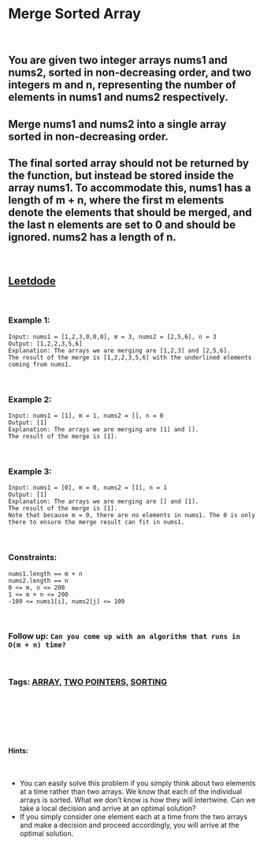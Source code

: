 # Merge Sorted Array

<br>

## You are given two integer arrays nums1 and nums2, sorted in non-decreasing order, and two integers m and n, representing the number of elements in nums1 and nums2 respectively.

## Merge nums1 and nums2 into a single array sorted in non-decreasing order.

## The final sorted array should not be returned by the function, but instead be stored inside the array nums1. To accommodate this, nums1 has a length of m + n, where the first m elements denote the elements that should be merged, and the last n elements are set to 0 and should be ignored. nums2 has a length of n.

<br>

## [Leetdode](https://leetcode.com/problems/merge-sorted-array/)

<br>

### Example 1:
```
Input: nums1 = [1,2,3,0,0,0], m = 3, nums2 = [2,5,6], n = 3
Output: [1,2,2,3,5,6]
Explanation: The arrays we are merging are [1,2,3] and [2,5,6].
The result of the merge is [1,2,2,3,5,6] with the underlined elements coming from nums1.
```
<br>

### Example 2:
```
Input: nums1 = [1], m = 1, nums2 = [], n = 0
Output: [1]
Explanation: The arrays we are merging are [1] and [].
The result of the merge is [1].
```
<br>

### Example 3:
```
Input: nums1 = [0], m = 0, nums2 = [1], n = 1
Output: [1]
Explanation: The arrays we are merging are [] and [1].
The result of the merge is [1].
Note that because m = 0, there are no elements in nums1. The 0 is only there to ensure the merge result can fit in nums1.
``` 
<br>

### Constraints:
```
nums1.length == m + n
nums2.length == n
0 <= m, n <= 200
1 <= m + n <= 200
-109 <= nums1[i], nums2[j] <= 109
``` 
<br>

### Follow up: `Can you come up with an algorithm that runs in O(m + n) time?`

<br>

### Tags: [ARRAY](https://leetcode.com/tag/array/), [TWO POINTERS](https://leetcode.com/tag/two-pointers/), [SORTING](https://leetcode.com/tag/sorting/)

<br>
<br>
<br>
<br>
<br>

#### Hints:

<br>

- You can easily solve this problem if you simply think about two elements at a time rather than two arrays. We know that each of the individual arrays is sorted. What we don't know is how they will intertwine. Can we take a local decision and arrive at an optimal solution?
- If you simply consider one element each at a time from the two arrays and make a decision and proceed accordingly, you will arrive at the optimal solution.
